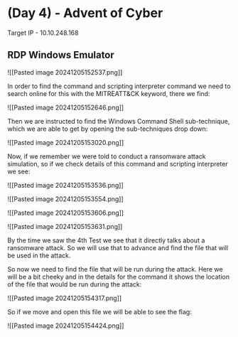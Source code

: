 # (Day 4) - Advent of Cyber

Target IP - 10.10.248.168

## RDP Windows Emulator

![[Pasted image 20241205152537.png]]

In order to find the command and scripting interpreter command we need to search online for this with the MITREATT&CK keyword, there we find:

![[Pasted image 20241205152646.png]]

Then we are instructed to find the Windows Command Shell sub-technique, which we are able to get by opening the sub-techniques drop down:

![[Pasted image 20241205153020.png]]

Now, if we remember we were told to conduct a ransomware attack simulation, so if we check details of this command and scripting interpreter we see:

![[Pasted image 20241205153536.png]]

![[Pasted image 20241205153554.png]]

![[Pasted image 20241205153606.png]]

![[Pasted image 20241205153631.png]]

By the time we saw the 4th Test we see that it directly talks about a ransomware attack. So we will use that to advance and find the file that will be used in the attack.

So now we need to find the file that will be run during the attack. Here we will be a bit cheeky and in the details for the command it shows the location of the file that would be run during the attack:

![[Pasted image 20241205154317.png]]

So if we move and open this file we will be able to see the flag:

![[Pasted image 20241205154424.png]]
